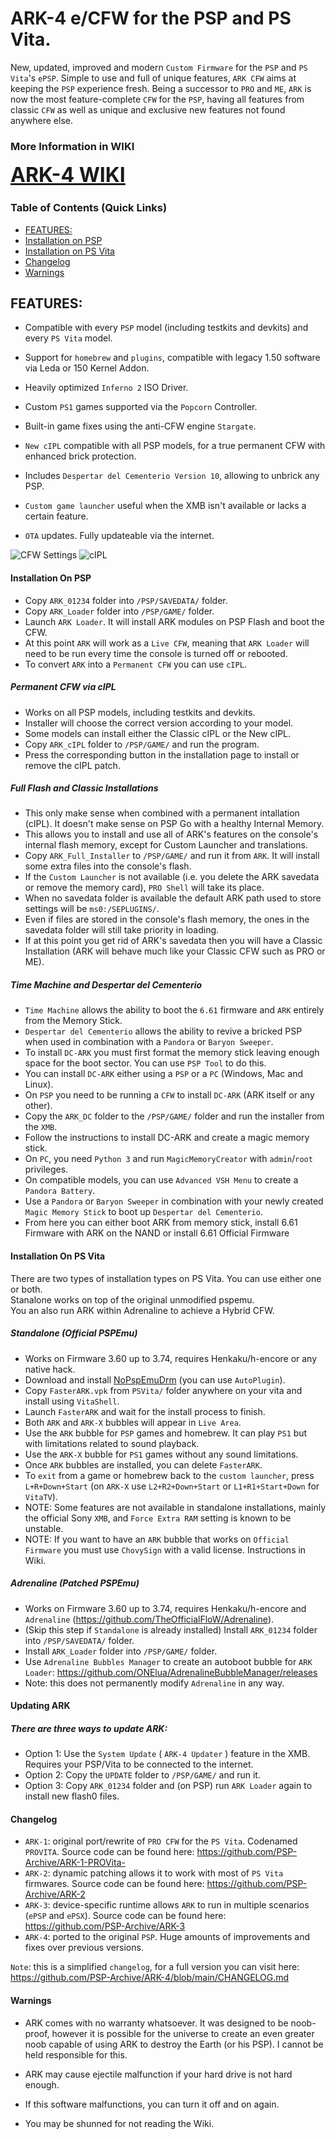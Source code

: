 # ARK-4 e/CFW for the PSP and PS Vita.

New, updated, improved and modern `Custom Firmware` for the `PSP` and `PS Vita`'s `ePSP`.
Simple to use and full of unique features, `ARK CFW` aims at keeping the `PSP` experience fresh. Being a successor to `PRO` and `ME`,
`ARK` is now the most feature-complete `CFW` for the `PSP`, having all features from classic `CFW`
as well as unique and exclusive new features not found anywhere else.

### More Information in WIKI
<a style="font-weight: bold; font-size:32px; text-decoration: underline;" href="https://github.com/PSP-Archive/ARK-4/wiki">ARK-4 WIKI</a>
<br>

### Table of Contents (Quick Links)
  * [FEATURES:](#features)
  * [Installation on PSP](#Installation-on-PSP)
  * [Installation on PS Vita](#installation-on-ps-vita)
  * [Changelog](#changelog)
  * [Warnings](#warnings)

## FEATURES:

- Compatible with every `PSP` model (including testkits and devkits) and every `PS Vita` model.

- Support for `homebrew` and `plugins`, compatible with legacy 1.50 software via Leda or 150 Kernel Addon.

- Heavily optimized `Inferno 2` ISO Driver.

- Custom `PS1` games supported via the `Popcorn` Controller.

- Built-in game fixes using the anti-CFW engine `Stargate`.

- `New cIPL` compatible with all PSP models, for a true permanent CFW with enhanced brick protection.

- Includes `Despertar del Cementerio Version 10`, allowing to unbrick any PSP.

- `Custom game launcher` useful when the XMB isn't available or lacks a certain feature.
 
- `OTA` updates. Fully updateable via the internet.


![CFW Settings](.github/screenshots/cfw_settings.bmp "CFW Settings")
![cIPL](https://github.com/PSP-Archive/ARK-4/wiki/.res/system_settings.bmp "System Info")

#### Installation On PSP
  
- Copy `ARK_01234` folder into `/PSP/SAVEDATA/` folder.
- Copy `ARK_Loader` folder into `/PSP/GAME/` folder.
- Launch `ARK Loader`. It will install ARK modules on PSP Flash and boot the CFW.
- At this point `ARK` will work as a `Live CFW`, meaning that `ARK Loader` will need to be run every time the console is turned off or rebooted.
- To convert `ARK` into a `Permanent CFW` you can use `cIPL`.


##### Permanent CFW via cIPL

- Works on all PSP models, including testkits and devkits.
- Installer will choose the correct version according to your model.
- Some models can install either the Classic cIPL or the New cIPL.
- Copy `ARK_cIPL` folder to `/PSP/GAME/` and run the program.
- Press the corresponding button in the installation page to install or remove the cIPL patch.


##### Full Flash and Classic Installations

- This only make sense when combined with a permanent intallation (cIPL). It doesn't make sense on PSP Go with a healthy Internal Memory.
- This allows you to install and use all of ARK's features on the console's internal flash memory, except for Custom Launcher and translations.
- Copy `ARK_Full_Installer` to `/PSP/GAME/` and run it from `ARK`. It will install some extra files into the console's flash.
- If the `Custom Launcher` is not available (i.e. you delete the ARK savedata or remove the memory card), `PRO Shell` will take its place.
- When no savedata folder is available the default ARK path used to store settings will be `ms0:/SEPLUGINS/`.
- Even if files are stored in the console's flash memory, the ones in the savedata folder will still take priority in loading.
- If at this point you get rid of ARK's savedata then you will have a Classic Installation (ARK will behave much like your Classic CFW such as PRO or ME).


##### Time Machine and Despertar del Cementerio

- `Time Machine` allows the ability to boot the `6.61` firmware and `ARK` entirely from the Memory Stick.
- `Despertar del Cementerio` allows the ability to revive a bricked PSP when used in combination with a `Pandora` or `Baryon Sweeper`.
- To install `DC-ARK` you must first format the memory stick leaving enough space for the boot sector. You can use `PSP Tool` to do this.
- You can install `DC-ARK` either using a `PSP` or a `PC` (Windows, Mac and Linux).
- On `PSP` you need to be running a `CFW` to install `DC-ARK` (ARK itself or any other).
- Copy the `ARK_DC` folder to the `/PSP/GAME/` folder and run the installer from the `XMB`.
- Follow the instructions to install DC-ARK and create a magic memory stick.
- On `PC`, you need `Python 3` and run `MagicMemoryCreator` with `admin`/`root` privileges.
- On compatible models, you can use `Advanced VSH Menu` to create a `Pandora Battery`.
- Use a `Pandora` or `Baryon Sweeper` in combination with your newly created `Magic Memory Stick` to boot up `Despertar del Cementerio`.
- From here you can either boot ARK from memory stick, install 6.61 Firmware with ARK on the NAND or install 6.61 Official Firmware


#### Installation On PS Vita

There are two types of installation types on PS Vita. You can use either one or both.
<br>Stanalone works on top of the original unmodified pspemu.
<br>You an also run ARK within Adrenaline to achieve a Hybrid CFW.


##### Standalone (Official PSPEmu)

- Works on Firmware 3.60 up to 3.74, requires Henkaku/h-encore or any native hack.
- Download and install <a href="https://github.com/LiEnby/NoPspEmuDrm/releases">NoPspEmuDrm</a> (you can use `AutoPlugin`).
- Copy `FasterARK.vpk` from `PSVita/` folder anywhere on your vita and install using `VitaShell`. 
- Launch `FasterARK` and wait for the install process to finish.
- Both `ARK` and `ARK-X` bubbles will appear in `Live Area`.
- Use the `ARK` bubble for `PSP` games and homebrew. It can play `PS1` but with limitations related to sound playback.
- Use the `ARK-X` bubble for `PS1` games without any sound limitations.
- Once `ARK` bubbles are installed, you can delete `FasterARK`.
- To `exit` from a game or homebrew back to the `custom launcher`, press `L+R+Down+Start` (on `ARK-X` use `L2+R2+Down+Start` or `L1+R1+Start+Down` for `VitaTV`).
- NOTE: Some features are not available in standalone installations, mainly the official Sony `XMB`, and `Force Extra RAM` setting is known to be unstable.
- NOTE: If you want to have an `ARK` bubble that works on `Official Firmware` you must use `ChovySign` with a valid license. Instructions in Wiki.


##### Adrenaline (Patched PSPEmu)

- Works on Firmware 3.60 up to 3.74, requires Henkaku/h-encore and `Adrenaline` (https://github.com/TheOfficialFloW/Adrenaline).
- (Skip this step if `Standalone` is already installed) Install `ARK_01234` folder into `/PSP/SAVEDATA/` folder.
- Install `ARK_Loader` folder into `/PSP/GAME/` folder.
- Use `Adrenaline Bubbles Manager` to create an autoboot bubble for `ARK Loader`: https://github.com/ONElua/AdrenalineBubbleManager/releases
- Note: this does not permanently modify `Adrenaline` in any way.


#### Updating ARK

##### There are three ways to update ARK:

- Option 1: Use the `System Update` ( `ARK-4 Updater` ) feature in the XMB. Requires your PSP/Vita to be connected to the internet.
- Option 2: Copy the `UPDATE` folder to `/PSP/GAME/` and run it.
- Option 3: Copy `ARK_01234` folder and (on PSP) run `ARK Loader` again to install new flash0 files.

#### Changelog

- `ARK-1`: original port/rewrite of `PRO CFW` for the `PS Vita`. Codenamed `PROVITA`. Source code can be found here: https://github.com/PSP-Archive/ARK-1-PROVita-
- `ARK-2`: dynamic patching allows it to work with most of `PS Vita` firmwares. Source code can be found here: https://github.com/PSP-Archive/ARK-2
- `ARK-3`: device-specific runtime allows `ARK` to run in multiple scenarios (`ePSP` and `ePSX`). Source code can be found here: https://github.com/PSP-Archive/ARK-3
- `ARK-4`: ported to the original `PSP`. Huge amounts of improvements and fixes over previous versions.

`Note`: this is a simplified `changelog`, for a full version you can visit here: https://github.com/PSP-Archive/ARK-4/blob/main/CHANGELOG.md


#### Warnings
<p>

- ARK comes with no warranty whatsoever. It was designed to be noob-proof, however it is possible for the universe to create an even greater noob capable of using ARK to destroy the Earth (or his PSP). I cannot be held responsible for this.

- ARK may cause ejectile malfunction if your hard drive is not hard enough.

- If this software malfunctions, you can turn it off and on again.

- You may be shunned for not reading the Wiki. 
</p>
